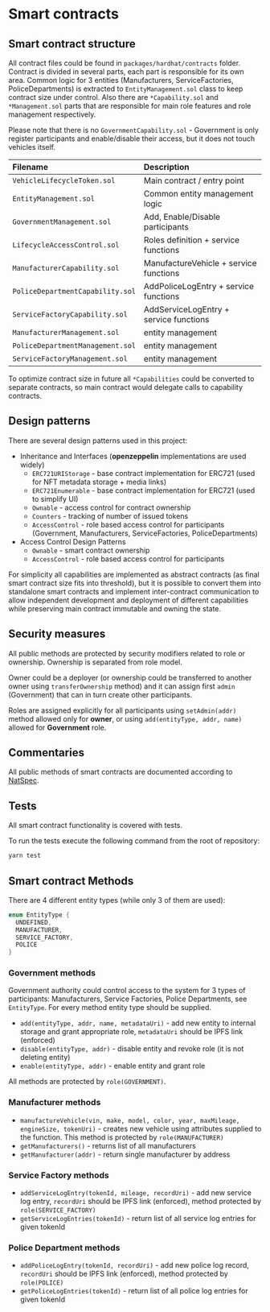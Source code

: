 # Smart contracts

## Smart contract structure

All contract files could be found in `packages/hardhat/contracts` folder.
Contract is divided in several parts, each part is responsible for its own area.
Common logic for 3 entities (Manufacturers, ServiceFactories, PoliceDepartments) is extracted to `EntityManagement.sol` class to keep contract size under control. Also there are `*Capability.sol` and `*Management.sol` parts that are responsible for main role features and role management respectively.

Please note that there is no `GovernmentCapability.sol` - Government is only register participants and enable/disable their access, but it does not touch vehicles itself.

| Filename                         | Description                            |
| :------------------------------- | :------------------------------------- |
| `VehicleLifecycleToken.sol`      | Main contract / entry point            |
| `EntityManagement.sol`           | Common entity management logic         |
| `GovernmentManagement.sol`       | Add, Enable/Disable participants       |
| `LifecycleAccessControl.sol`     | Roles definition + service functions   |
| `ManufacturerCapability.sol`     | ManufactureVehicle + service functions |
| `PoliceDepartmentCapability.sol` | AddPoliceLogEntry + service functions  |
| `ServiceFactoryCapability.sol`   | AddServiceLogEntry + service functions |
| `ManufacturerManagement.sol`     | entity management                      |
| `PoliceDepartmentManagement.sol` | entity management                      |
| `ServiceFactoryManagement.sol`   | entity management                      |

To optimize contract size in future all `*Capabilities` could be converted to separate contracts, so main contract would delegate calls to capability contracts.

## Design patterns

There are several design patterns used in this project:

- Inheritance and Interfaces (**openzeppelin** implementations are used widely)
  - `ERC721URIStorage` - base contract implementation for ERC721 (used for NFT metadata storage + media links)
  - `ERC721Enumerable` - base contract implementation for ERC721 (used to simplify UI)
  - `Ownable` - access control for contract ownership
  - `Counters` - tracking of number of issued tokens
  - `AccessControl` - role based access control for participants (Government, Manufacturers, ServiceFactories, PoliceDepartments)
- Access Control Design Patterns
  - `Ownable` - smart contract ownership
  - `AccessControl` - role based access control for participants

For simplicity all capabilities are implemented as abstract contracts (as final smart contract size fits into threshold), but it is possible to convert them into standalone smart contracts and implement inter-contract communication to allow independent development and deployment of different capabilities while preserving main contract immutable and owning the state.

## Security measures

All public methods are protected by security modifiers related to role or ownership.
Ownership is separated from role model.

Owner could be a deployer (or ownership could be transferred to another owner using `transferOwnership` method) and it can assign first `admin` (Government) that can in turn create other participants.

Roles are assigned explicitly for all participants using `setAdmin(addr)` method allowed only for **owner**, or using `add(entityType, addr, name)` allowed for **Government** role.

## Commentaries

All public methods of smart contracts are documented according to [NatSpec](https://docs.soliditylang.org/en/latest/natspec-format.html).

## Tests

All smart contract functionality is covered with tests.

To run the tests execute the following command from the root of repository:

```bash
yarn test
```

## Smart contract Methods

There are 4 different entity types (while only 3 of them are used):

```java
enum EntityType {
  UNDEFINED,
  MANUFACTURER,
  SERVICE_FACTORY,
  POLICE
}
```

### Government methods

Government authority could control access to the system for 3 types of participants: Manufacturers, Service Factories, Police Departments, see `EntityType`. For every method entity type should be supplied.

- `add(entityType, addr, name, metadataUri)` - add new entity to internal storage and grant appropriate role, `metadataUri` should be IPFS link (enforced)
- `disable(entityType, addr)` - disable entity and revoke role (it is not deleting entity)
- `enable(entityType, addr)` - enable entity and grant role

All methods are protected by `role(GOVERNMENT)`.

### Manufacturer methods

- `manufactureVehicle(vin, make, model, color, year, maxMileage, engineSize, tokenUri)` - creates new vehicle using attributes supplied to the function. This method is protected by `role(MANUFACTURER)`
- `getManufacturers()` - returns list of all manufacturers
- `getManufacturer(addr)` - return single manufacturer by address

### Service Factory methods

- `addServiceLogEntry(tokenId, mileage, recordUri)` - add new service log entry, `recordUri` should be IPFS link (enforced), method protected by `role(SERVICE_FACTORY)`
- `getServiceLogEntries(tokenId)` - return list of all service log entries for given tokenId

### Police Department methods

- `addPoliceLogEntry(tokenId, recordUri)` - add new police log record, `recordUri` should be IPFS link (enforced), method protected by `role(POLICE)`
- `getPoliceLogEntries(tokenId)` - return list of all police log entries for given tokenId
